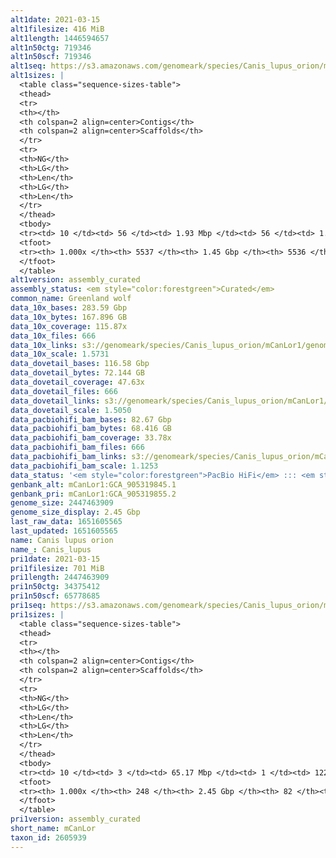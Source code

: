 ```yaml
---
alt1date: 2021-03-15
alt1filesize: 416 MiB
alt1length: 1446594657
alt1n50ctg: 719346
alt1n50scf: 719346
alt1seq: https://s3.amazonaws.com/genomeark/species/Canis_lupus_orion/mCanLor1/assembly_curated/mCanLor1.alt.cur.20210315.fasta.gz
alt1sizes: |
  <table class="sequence-sizes-table">
  <thead>
  <tr>
  <th></th>
  <th colspan=2 align=center>Contigs</th>
  <th colspan=2 align=center>Scaffolds</th>
  </tr>
  <tr>
  <th>NG</th>
  <th>LG</th>
  <th>Len</th>
  <th>LG</th>
  <th>Len</th>
  </tr>
  </thead>
  <tbody>
  <tr><td> 10 </td><td> 56 </td><td> 1.93 Mbp </td><td> 56 </td><td> 1.93 Mbp </td></tr>  <tr><td> 20 </td><td> 143 </td><td> 1.46 Mbp </td><td> 143 </td><td> 1.46 Mbp </td></tr>  <tr><td> 30 </td><td> 257 </td><td> 1.12 Mbp </td><td> 257 </td><td> 1.12 Mbp </td></tr>  <tr><td> 40 </td><td> 401 </td><td> 0.91 Mbp </td><td> 401 </td><td> 0.91 Mbp </td></tr>  <tr style="background-color:#cccccc;"><td> 50 </td><td> 582 </td><td> 0.72 Mbp </td><td> 582 </td><td> 0.72 Mbp </td></tr>  <tr><td> 60 </td><td> 809 </td><td> 0.57 Mbp </td><td> 809 </td><td> 0.57 Mbp </td></tr>  <tr><td> 70 </td><td> 1106 </td><td> 423.16 Kbp </td><td> 1106 </td><td> 423.16 Kbp </td></tr>  <tr><td> 80 </td><td> 1522 </td><td> 279.47 Kbp </td><td> 1522 </td><td> 279.47 Kbp </td></tr>  <tr><td> 90 </td><td> 2239 </td><td> 135.75 Kbp </td><td> 2239 </td><td> 135.75 Kbp </td></tr>  <tr><td> 100 </td><td> 5536 </td><td> 4.83 Kbp </td><td> 5535 </td><td> 4.83 Kbp </td></tr>  </tbody>
  <tfoot>
  <tr><th> 1.000x </th><th> 5537 </th><th> 1.45 Gbp </th><th> 5536 </th><th> 1.45 Gbp </th></tr>
  </tfoot>
  </table>
alt1version: assembly_curated
assembly_status: <em style="color:forestgreen">Curated</em>
common_name: Greenland wolf
data_10x_bases: 283.59 Gbp
data_10x_bytes: 167.896 GB
data_10x_coverage: 115.87x
data_10x_files: 666
data_10x_links: s3://genomeark/species/Canis_lupus_orion/mCanLor1/genomic_data/10x/<br>
data_10x_scale: 1.5731
data_dovetail_bases: 116.58 Gbp
data_dovetail_bytes: 72.144 GB
data_dovetail_coverage: 47.63x
data_dovetail_files: 666
data_dovetail_links: s3://genomeark/species/Canis_lupus_orion/mCanLor1/genomic_data/dovetail/<br>
data_dovetail_scale: 1.5050
data_pacbiohifi_bam_bases: 82.67 Gbp
data_pacbiohifi_bam_bytes: 68.416 GB
data_pacbiohifi_bam_coverage: 33.78x
data_pacbiohifi_bam_files: 666
data_pacbiohifi_bam_links: s3://genomeark/species/Canis_lupus_orion/mCanLor1/genomic_data/pacbio_hifi/<br>
data_pacbiohifi_bam_scale: 1.1253
data_status: '<em style="color:forestgreen">PacBio HiFi</em> ::: <em style="color:forestgreen">10x</em> ::: <em style="color:forestgreen">Dovetail</em>'
genbank_alt: mCanLor1:GCA_905319845.1
genbank_pri: mCanLor1:GCA_905319855.2
genome_size: 2447463909
genome_size_display: 2.45 Gbp
last_raw_data: 1651605565
last_updated: 1651605565
name: Canis lupus orion
name_: Canis_lupus
pri1date: 2021-03-15
pri1filesize: 701 MiB
pri1length: 2447463909
pri1n50ctg: 34375412
pri1n50scf: 65778685
pri1seq: https://s3.amazonaws.com/genomeark/species/Canis_lupus_orion/mCanLor1/assembly_curated/mCanLor1.pri.cur.20210315.fasta.gz
pri1sizes: |
  <table class="sequence-sizes-table">
  <thead>
  <tr>
  <th></th>
  <th colspan=2 align=center>Contigs</th>
  <th colspan=2 align=center>Scaffolds</th>
  </tr>
  <tr>
  <th>NG</th>
  <th>LG</th>
  <th>Len</th>
  <th>LG</th>
  <th>Len</th>
  </tr>
  </thead>
  <tbody>
  <tr><td> 10 </td><td> 3 </td><td> 65.17 Mbp </td><td> 1 </td><td> 122.96 Mbp </td></tr>  <tr><td> 20 </td><td> 7 </td><td> 50.44 Mbp </td><td> 4 </td><td> 88.63 Mbp </td></tr>  <tr><td> 30 </td><td> 12 </td><td> 46.17 Mbp </td><td> 7 </td><td> 78.39 Mbp </td></tr>  <tr><td> 40 </td><td> 18 </td><td> 41.41 Mbp </td><td> 10 </td><td> 73.73 Mbp </td></tr>  <tr style="background-color:#cccccc;"><td> 50 </td><td> 24 </td><td style="background-color:#88ff88;"> 34.38 Mbp </td><td> 14 </td><td style="background-color:#88ff88;"> 65.78 Mbp </td></tr>  <tr><td> 60 </td><td> 32 </td><td> 28.89 Mbp </td><td> 18 </td><td> 62.79 Mbp </td></tr>  <tr><td> 70 </td><td> 41 </td><td> 22.82 Mbp </td><td> 22 </td><td> 53.62 Mbp </td></tr>  <tr><td> 80 </td><td> 56 </td><td> 11.54 Mbp </td><td> 27 </td><td> 46.11 Mbp </td></tr>  <tr><td> 90 </td><td> 83 </td><td> 6.53 Mbp </td><td> 32 </td><td> 41.77 Mbp </td></tr>  <tr><td> 100 </td><td> 247 </td><td> 16.69 Kbp </td><td> 81 </td><td> 16.69 Kbp </td></tr>  </tbody>
  <tfoot>
  <tr><th> 1.000x </th><th> 248 </th><th> 2.45 Gbp </th><th> 82 </th><th> 2.45 Gbp </th></tr>
  </tfoot>
  </table>
pri1version: assembly_curated
short_name: mCanLor
taxon_id: 2605939
---
```

